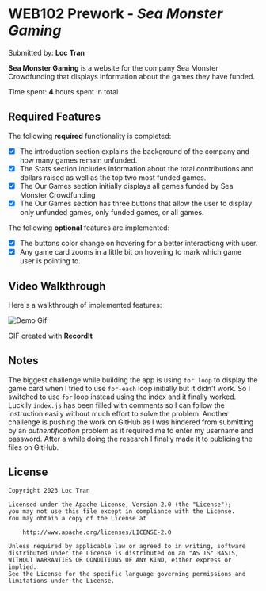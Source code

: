 # WEB102 Prework - *Sea Monster Gaming*

Submitted by: **Loc Tran**

**Sea Monster Gaming** is a website for the company Sea Monster Crowdfunding that displays information about the games they have funded.

Time spent: **4** hours spent in total

## Required Features

The following **required** functionality is completed:

* [X] The introduction section explains the background of the company and how many games remain unfunded.
* [X] The Stats section includes information about the total contributions and dollars raised as well as the top two most funded games.
* [X] The Our Games section initially displays all games funded by Sea Monster Crowdfunding
* [X] The Our Games section has three buttons that allow the user to display only unfunded games, only funded games, or all games.

The following **optional** features are implemented:

* [X] The buttons color change on hovering for a better interactiong with user.
* [X] Any game card zooms in a little bit on hovering to mark which game user is pointing to.

## Video Walkthrough

Here's a walkthrough of implemented features:

![Demo Gif](https://github.com/TranHVLoc/CodePath_Web102_prework/blob/main/demo.gif)

GIF created with **RecordIt**

## Notes

The biggest challenge while building the app is using `for loop` to display the game card when I tried to use `for-each` loop initially but it didn't work. So I switched to use `for` loop instead using the index and it finally worked. Luckily `index.js` has been filled with comments so I can follow the instruction easily without much effort to solve the problem. Another challenge is pushing the work on GitHub as I was hindered from submitting by an *authentification* problem as it required me to enter my username and password. After a while doing the research I finally made it to publicing the files on GitHub.

## License

    Copyright 2023 Loc Tran

    Licensed under the Apache License, Version 2.0 (the "License");
    you may not use this file except in compliance with the License.
    You may obtain a copy of the License at

        http://www.apache.org/licenses/LICENSE-2.0

    Unless required by applicable law or agreed to in writing, software
    distributed under the License is distributed on an "AS IS" BASIS,
    WITHOUT WARRANTIES OR CONDITIONS OF ANY KIND, either express or implied.
    See the License for the specific language governing permissions and
    limitations under the License.
